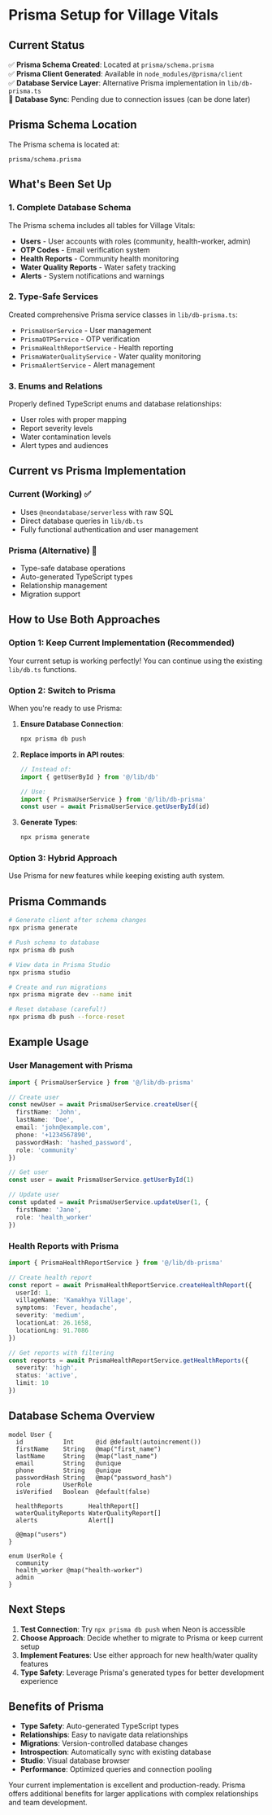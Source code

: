 # Prisma Setup for Village Vitals

## Current Status

✅ **Prisma Schema Created**: Located at `prisma/schema.prisma`  
✅ **Prisma Client Generated**: Available in `node_modules/@prisma/client`  
✅ **Database Service Layer**: Alternative Prisma implementation in `lib/db-prisma.ts`  
🔄 **Database Sync**: Pending due to connection issues (can be done later)  

## Prisma Schema Location

The Prisma schema is located at:
```
prisma/schema.prisma
```

## What's Been Set Up

### 1. Complete Database Schema

The Prisma schema includes all tables for Village Vitals:

- **Users** - User accounts with roles (community, health-worker, admin)
- **OTP Codes** - Email verification system
- **Health Reports** - Community health monitoring
- **Water Quality Reports** - Water safety tracking  
- **Alerts** - System notifications and warnings

### 2. Type-Safe Services

Created comprehensive Prisma service classes in `lib/db-prisma.ts`:

- `PrismaUserService` - User management
- `PrismaOTPService` - OTP verification
- `PrismaHealthReportService` - Health reporting
- `PrismaWaterQualityService` - Water quality monitoring
- `PrismaAlertService` - Alert management

### 3. Enums and Relations

Properly defined TypeScript enums and database relationships:
- User roles with proper mapping
- Report severity levels
- Water contamination levels  
- Alert types and audiences

## Current vs Prisma Implementation

### Current (Working) ✅
- Uses `@neondatabase/serverless` with raw SQL
- Direct database queries in `lib/db.ts`
- Fully functional authentication and user management

### Prisma (Alternative) 🔄  
- Type-safe database operations
- Auto-generated TypeScript types
- Relationship management
- Migration support

## How to Use Both Approaches

### Option 1: Keep Current Implementation (Recommended)
Your current setup is working perfectly! You can continue using the existing `lib/db.ts` functions.

### Option 2: Switch to Prisma
When you're ready to use Prisma:

1. **Ensure Database Connection**:
   ```bash
   npx prisma db push
   ```

2. **Replace imports in API routes**:
   ```typescript
   // Instead of:
   import { getUserById } from '@/lib/db'
   
   // Use:
   import { PrismaUserService } from '@/lib/db-prisma'
   const user = await PrismaUserService.getUserById(id)
   ```

3. **Generate Types**:
   ```bash
   npx prisma generate
   ```

### Option 3: Hybrid Approach
Use Prisma for new features while keeping existing auth system.

## Prisma Commands

```bash
# Generate client after schema changes
npx prisma generate

# Push schema to database
npx prisma db push

# View data in Prisma Studio
npx prisma studio

# Create and run migrations
npx prisma migrate dev --name init

# Reset database (careful!)
npx prisma db push --force-reset
```

## Example Usage

### User Management with Prisma

```typescript
import { PrismaUserService } from '@/lib/db-prisma'

// Create user
const newUser = await PrismaUserService.createUser({
  firstName: 'John',
  lastName: 'Doe', 
  email: 'john@example.com',
  phone: '+1234567890',
  passwordHash: 'hashed_password',
  role: 'community'
})

// Get user
const user = await PrismaUserService.getUserById(1)

// Update user
const updated = await PrismaUserService.updateUser(1, {
  firstName: 'Jane',
  role: 'health_worker'
})
```

### Health Reports with Prisma

```typescript
import { PrismaHealthReportService } from '@/lib/db-prisma'

// Create health report
const report = await PrismaHealthReportService.createHealthReport({
  userId: 1,
  villageName: 'Kamakhya Village',
  symptoms: 'Fever, headache',
  severity: 'medium',
  locationLat: 26.1658,
  locationLng: 91.7086
})

// Get reports with filtering
const reports = await PrismaHealthReportService.getHealthReports({
  severity: 'high',
  status: 'active',
  limit: 10
})
```

## Database Schema Overview

```prisma
model User {
  id           Int      @id @default(autoincrement())
  firstName    String   @map("first_name")
  lastName     String   @map("last_name")
  email        String   @unique
  phone        String   @unique
  passwordHash String   @map("password_hash")
  role         UserRole
  isVerified   Boolean  @default(false)
  
  healthReports       HealthReport[]
  waterQualityReports WaterQualityReport[]
  alerts              Alert[]
  
  @@map("users")
}

enum UserRole {
  community
  health_worker @map("health-worker")
  admin
}
```

## Next Steps

1. **Test Connection**: Try `npx prisma db push` when Neon is accessible
2. **Choose Approach**: Decide whether to migrate to Prisma or keep current setup  
3. **Implement Features**: Use either approach for new health/water quality features
4. **Type Safety**: Leverage Prisma's generated types for better development experience

## Benefits of Prisma

- **Type Safety**: Auto-generated TypeScript types
- **Relationships**: Easy to navigate data relationships  
- **Migrations**: Version-controlled database changes
- **Introspection**: Automatically sync with existing database
- **Studio**: Visual database browser
- **Performance**: Optimized queries and connection pooling

Your current implementation is excellent and production-ready. Prisma offers additional benefits for larger applications with complex relationships and team development.

